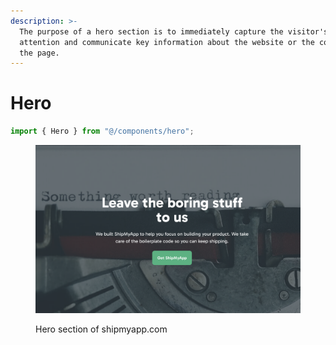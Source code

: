 ```yaml
---
description: >-
  The purpose of a hero section is to immediately capture the visitor's
  attention and communicate key information about the website or the content of
  the page.
---
```


# Hero

```typescript
import { Hero } from "@/components/hero";
```

<figure><img src="../.gitbook/assets/image (4).png" alt=""><figcaption><p>Hero section of shipmyapp.com</p></figcaption></figure>
